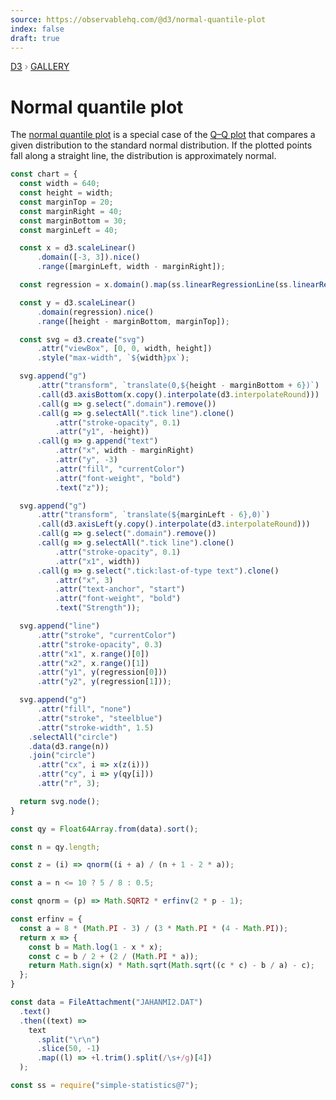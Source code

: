 ```yaml
---
source: https://observablehq.com/@d3/normal-quantile-plot
index: false
draft: true
---
```


<div style="color: grey; font: 13px/25.5px var(--sans-serif); text-transform: uppercase;"><h1 style="display: none;">Normal quantile plot</h1><a href="https://d3js.org/">D3</a> › <a href="/@d3/gallery">Gallery</a></div>

# Normal quantile plot

The [normal quantile plot](https://en.wikipedia.org/wiki/Normal_probability_plot) is a special case of the [Q–Q plot](/@d3/q-q-plot) that compares a given distribution to the standard normal distribution. If the plotted points fall along a straight line, the distribution is approximately normal.

```js echo
const chart = {
  const width = 640;
  const height = width;
  const marginTop = 20;
  const marginRight = 40;
  const marginBottom = 30;
  const marginLeft = 40;

  const x = d3.scaleLinear()
      .domain([-3, 3]).nice()
      .range([marginLeft, width - marginRight]);

  const regression = x.domain().map(ss.linearRegressionLine(ss.linearRegression(Array.from(qy, (d, i) => ([z(i), d])))));

  const y = d3.scaleLinear()
      .domain(regression).nice()
      .range([height - marginBottom, marginTop]);

  const svg = d3.create("svg")
      .attr("viewBox", [0, 0, width, height])
      .style("max-width", `${width}px`);

  svg.append("g")
      .attr("transform", `translate(0,${height - marginBottom + 6})`)
      .call(d3.axisBottom(x.copy().interpolate(d3.interpolateRound)))
      .call(g => g.select(".domain").remove())
      .call(g => g.selectAll(".tick line").clone()
          .attr("stroke-opacity", 0.1)
          .attr("y1", -height))
      .call(g => g.append("text")
          .attr("x", width - marginRight)
          .attr("y", -3)
          .attr("fill", "currentColor")
          .attr("font-weight", "bold")
          .text("z"));

  svg.append("g")
      .attr("transform", `translate(${marginLeft - 6},0)`)
      .call(d3.axisLeft(y.copy().interpolate(d3.interpolateRound)))
      .call(g => g.select(".domain").remove())
      .call(g => g.selectAll(".tick line").clone()
          .attr("stroke-opacity", 0.1)
          .attr("x1", width))
      .call(g => g.select(".tick:last-of-type text").clone()
          .attr("x", 3)
          .attr("text-anchor", "start")
          .attr("font-weight", "bold")
          .text("Strength"));

  svg.append("line")
      .attr("stroke", "currentColor")
      .attr("stroke-opacity", 0.3)
      .attr("x1", x.range()[0])
      .attr("x2", x.range()[1])
      .attr("y1", y(regression[0]))
      .attr("y2", y(regression[1]));

  svg.append("g")
      .attr("fill", "none")
      .attr("stroke", "steelblue")
      .attr("stroke-width", 1.5)
    .selectAll("circle")
    .data(d3.range(n))
    .join("circle")
      .attr("cx", i => x(z(i)))
      .attr("cy", i => y(qy[i]))
      .attr("r", 3);

  return svg.node();
}

```

```js echo
const qy = Float64Array.from(data).sort();
```

```js echo
const n = qy.length;
```

```js echo
const z = (i) => qnorm((i + a) / (n + 1 - 2 * a));
```

```js echo
const a = n <= 10 ? 5 / 8 : 0.5;
```

```js echo
const qnorm = (p) => Math.SQRT2 * erfinv(2 * p - 1);
```

```js echo
const erfinv = {
  const a = 8 * (Math.PI - 3) / (3 * Math.PI * (4 - Math.PI));
  return x => {
    const b = Math.log(1 - x * x);
    const c = b / 2 + (2 / (Math.PI * a));
    return Math.sign(x) * Math.sqrt(Math.sqrt((c * c) - b / a) - c);
  };
}
```

```js echo
const data = FileAttachment("JAHANMI2.DAT")
  .text()
  .then((text) =>
    text
      .split("\r\n")
      .slice(50, -1)
      .map((l) => +l.trim().split(/\s+/g)[4])
  );
```

```js echo
const ss = require("simple-statistics@7");
```
